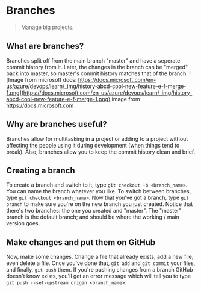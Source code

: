 # Branches
> Manage big projects.

## What are branches?
Branches split off from the main branch "master" and have a seperate commit history from it. Later, the changes in the branch can be "merged" back into master, so master's commit history matches that of the branch.
![Image from microsoft docs: https://docs.microsoft.com/en-us/azure/devops/learn/_img/history-abcd-cool-new-feature-e-f-merge-1.png](https://docs.microsoft.com/en-us/azure/devops/learn/_img/history-abcd-cool-new-feature-e-f-merge-1.png) image from https://docs.microsoft.com

## Why are branches useful?
Branches allow for multitasking in a project or adding to a project without affecting the people using it during development (when things tend to break). Also, branches allow you to keep the commit history clean and brief.

## Creating a branch
To create a branch and switch to it, type `git checkout -b <branch_name>`. You can name the branch whatever you like. To switch between branches, type `git checkout <branch_name>`. Now that you've got a branch, type `git branch` to make sure you're on the new branch you just created. Notice that there's two branches: the one you created and "master". The "master" branch is the default branch; and should be where the working / main version goes.

## Make changes and put them on GitHub
Now, make some changes. Change a file that already exists, add a new file, even delete a file. Once you've done that, `git add` and `git commit` your files, and finally, `git push` them. If you're pushing changes from a branch GitHub doesn't know exists, you'll get an error message which will tell you to type `git push --set-upstream origin <branch_name>`.

